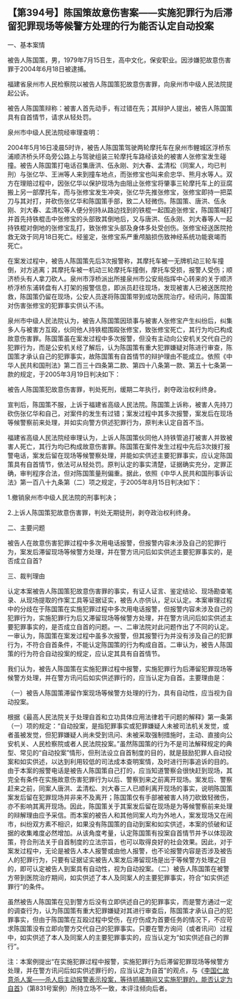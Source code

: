 ## 【第394号】陈国策故意伤害案——实施犯罪行为后滞留犯罪现场等候警方处理的行为能否认定自动投案



一、基本案情

被告人陈国策，男，1979年7月15日生，高中文化，保安职业。因涉嫌犯故意伤害罪于2004年6月18日被逮捕。

福建省泉州市人民检察院以被告人陈国策犯故意伤害罪，向泉州市中级人民法院提起公诉。

被告人陈国策辩称：被害人首先动手，有过错在先；其辩护人提出，被告人陈国策具有自首情节，请求从轻处罚。

泉州市中级人民法院经审理查明：

2004年5月16日凌晨5时许，被告人陈国策驾驶两轮摩托车在泉州市鲤城区浮桥东浦顺济桥头环岛旁公路上与驾驶组装三轮摩托车路经该处的被害人张修宝发生碰撞。被告人陈国策打电话召集唐洪、伍永刚、刘大春、孟清松（同案人，均已判刑）与张亿华、王洲等人来到撞车地点，而张修宝也叫来俞忠华、熊月水等人。双方在理赔过程中，因张亿华以保护现场为由阻止张修宝将肇事三轮摩托车上的豆腐搬上另一部摩托车，而与张修宝发生冲突，张亿华先推张修宝，张修宝即持一把菜刀与其对打，并砍伤张亿华和陈国策手部，致二人轻微伤。陈国策、唐洪、伍永刚、刘大春、孟清松等人便分别持从路边找到的铁棍一起围追张修宝，陈国策喊打并首先持铁棍击中张修宝的头部致其倒地后，又与唐洪、伍永刚、刘大春等人一起持铁棍对倒地的张修宝乱打，致张修宝头部及身体多处受创伤。张修宝经送医院抢救无效于同月18日死亡。经鉴定，张修宝系严重颅脑损伤致神经系统功能衰竭而死亡。

在案发过程中，被告人陈国策先后3次报警称，其摩托车被一无牌机动三轮车撞倒，对方逃离；其摩托车被一机动三轮摩托车撞倒，摩托车受损，报警人受伤；顺济桥头有人拿刀砍人。泉州市浮桥派出所接泉州市公安局指挥中心转来的关于顺济桥浮桥东浦转盘有人打架的报警信息，即派员赶往现场，发现被害人已被送医院抢救，陈国策仍留在现场，公安人员遂将陈国策带到成功医院治疗。经讯问，陈国策对伤害张修宝的犯罪事实供认不讳。

泉州市中级人民法院认为，被告人陈国策因琐事与被害人张修宝产生纠纷后，纠集多人与被害方互殴，伙同他人持铁棍围殴张修宝，致张修宝死亡，其行为均已构成故意伤害罪。陈国策虽在案发过程中多次报警，但没有主动向公安机关交代自己的犯罪行为，而是公安机关经了解后，认为陈国策有重大犯罪嫌疑对陈进行审查，陈国策才承认自己的犯罪事实，故陈国策有自首情节的辩护理由不能成立。依照《中华人民共和国刑法》第二百三十四条第二款、第四十八条第一款、第五十七条第一款的规定，于2005年3月19日判决如下：

被告人陈国策犯故意伤害罪，判处死刑，缓期二年执行，剥夺政治权利终身。

宣判后，陈国策不服，上诉于福建省高级人民法院。陈国策上诉称，被害人先持刀砍伤张亿华和自己，对案件的发生有过错；案发过程中其多次报警，案发后在现场等候警察前来处理，并如实向警方供述犯罪行为，原判未认定自首不当。

福建省高级人民法院经审理认为，上诉人陈国策伙同他人持铁管追打被害人并致被害人死亡，其行为均已构成故意伤害罪。陈国策在案件发生过程中先后3次拨打报警电话，案发后留在现场等候警察处理，并能如实供述主要犯罪事实，应认定陈国策具有自首情节，依法可从轻处罚。原判认定的事实清楚，证据确实充分，定罪正确，审判程序合法，但对陈国策量刑偏重。据此，依照《中华人民共和国刑事诉讼法》第一百八十九条第（二）项之规定，于2005年8月15日判决如下：

1.撤销泉州市中级人民法院的刑事判决；

2.上诉人陈国策犯故意伤害罪，判处无期徒刑，剥夺政治权利终身。

二、主要问题

被告人在故意伤害犯罪过程中多次用电话报警，但报警内容未涉及自己的犯罪行为，案发后滞留现场等候警方处理，并在警方讯问后如实供述主要犯罪事实的，是否成立自首?

三、裁判理由

认定本案被告人陈国策犯故意伤害罪的事实，有证人证言、鉴定结论、现场勘查笔录、从现场提取的作案工具等证据证实，被告人亦供认，足以认定。本案审理过程中的分歧在于陈国策在实施犯罪过程中多次用电话报警，但报警内容未涉及自己的犯罪行为，实施犯罪行为后又滞留现场等候警方处理，并在警方讯问后如实供述主要犯罪事实的，是否成立自首的问题。一、二审法院对此问题作出了不同的认定。一审认为，陈国策在案发过程中虽多次报警，但其报警行为并没有涉及自己的犯罪行为，不符合自首条件，不能认定陈国策的行为构成自首。二审认为，被告人陈国策的行为符合自动投案的规定，应认定其具有自首情节。

我们认为，被告人陈国策在实施犯罪过程中报警，实施犯罪行为后滞留犯罪现场等候警方处理，并在警方讯问后如实供述罪行的，应当认定为自首。主要理由是：

（一）被告人陈国策滞留作案现场等候警方处理的行为，具有自动性，应当视为自动投案。

根据《最高人民法院关于处理自首和立功具体应用法律若干问题的解释》第一条第（一）项的规定：“自动投案，是指犯罪事实或犯罪嫌疑人未被司法机关发觉，或者虽被发觉，但犯罪嫌疑人尚未受到讯问、未被采取强制措施时，主动、直接向公安机关、人民检察院或者人民法院投案。”虽然陈国策的行为不是司法解释规定的典型、常见的“自动投案”情形，但刑法设立自首制度的目的，就是鼓励犯罪人自动投案和如实供述，以达到利用较低的司法成本查明案情，及时进行刑事追诉的目的。由于本案的报警电话是被告人陈国策自己打的，应当知道警察会很快赶到现场，其完全有条件在实施故意伤害犯罪行为以后、警察到来之前离开现场。案发后、警察赶来之前，同案人唐洪、孟清松、刘大春三人已顺利离开现场的事实，说明陈国策案发后留在犯罪现场并非来不及离开；陈国策仅有手部被被害人持刀砍致轻微伤，亦不影响其离开现场。因此，陈国策关于其案发后留在现场是为等候警察前来处理的辩解理由应予采信。而本案的被告人和其他同案人均为外地人，案发现场又在闹市，纠纷双方素不相识，如果没有陈国策的自动到案和如实供述，本案的侦破和证据的收集难度必然增加。从该角度考量，认定陈国策有投案自首情节并予以体现政策，符合刑法关于自首制度的立法宗旨，也可以取得良好的社会效果。因此，对于案发过程中，无论是被告人本人报警或由他人报警，也不论报警内容是否涉及被告人的犯罪行为，只要有证据证实被告人案发后滞留现场是出于等候警方处理之目的，即可认定被告人到案具有自动性，视为自动投案。（二）被告人陈国策在被警方带到医院治疗期间，如实供述了本人及同案人的主要犯罪事实，符合“如实供述罪行”的条件。

虽然被告人陈国策在见到警方后没有立即供述自己的犯罪事实，而是警方通过一定的调查行为，认为陈国策有重大犯罪嫌疑对其进行审查后，陈国策才承认自己的犯罪事实，但由于陈国策在互殴过程中受伤，在疗伤成为首要任务的情况下，不应苛求陈国策没有立即向警方交代自己的犯罪事实。只要在警方询问（或者讯问）过程中，如实供述了本人及同案人的主要犯罪事实的，应当认定为“如实供述自己的罪行”。

注：本案例提出“在实施犯罪过程中报警，实施犯罪行为后滞留犯罪现场等候警方处理，并在警方讯问后如实供述罪行的，应当认定为自首”的观点，与《[李国仁故意杀人案——杀人后主动报警表示投案，等待抓捕期间又实施犯罪的，能否认定为自首](http://xsba0.com/xsal/xssp1/801-1000/xssp0831.htm)》（第831号案例）所持立场不一致，本评注倾向后者。